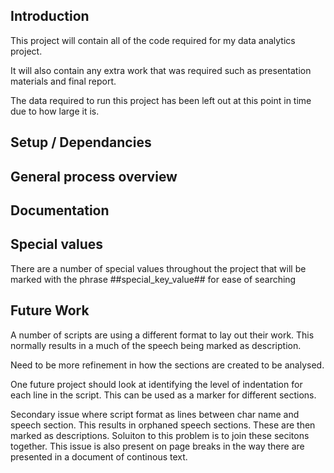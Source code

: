 ## Introduction ##

This project will contain all of the code required for my data analytics project.

It will also contain any extra work that was required such as presentation materials and final report.

The data required to run this project has been left out at this point in time due to how large it is.

## Setup / Dependancies ##

## General process overview  ##

## Documentation ##

## Special values ##

There are a number of special values throughout the project that will be marked with the phrase ##special_key_value## for ease of searching


## Future Work ##

A number of scripts are using a different format to lay out their work. This normally results in a much of the speech being marked as description.

Need to be more refinement in how the sections are created to be analysed.

One future project should look at identifying the level of indentation for each line in the script. This can be used as a marker for different sections.

Secondary issue where script format as lines between char name and speech section. This results in orphaned speech sections. These are then marked as descriptions.
Soluiton to this problem is to join these secitons together. This issue is also present on page breaks in the way there are presented in a document of continous text.


